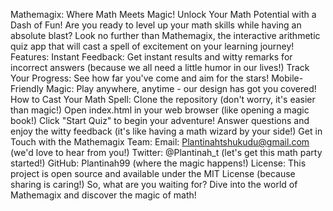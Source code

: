 Mathemagix: Where Math Meets Magic!
Unlock Your Math Potential with a Dash of Fun!
Are you ready to level up your math skills while having an absolute blast? Look no further than Mathemagix, the interactive arithmetic quiz app that will cast a spell of excitement on your learning journey!
Features:
Instant Feedback: Get instant results and witty remarks for incorrect answers (because we all need a little humor in our lives!)
Track Your Progress: See how far you've come and aim for the stars!
Mobile-Friendly Magic: Play anywhere, anytime - our design has got you covered!
How to Cast Your Math Spell:
Clone the repository (don't worry, it's easier than magic!)
Open index.html in your web browser (like opening a magic book!)
Click "Start Quiz" to begin your adventure!
Answer questions and enjoy the witty feedback (it's like having a math wizard by your side!)
Get in Touch with the Mathemagix Team:
Email: Plantinahtshukudu@gmail.com (we'd love to hear from you!)
Twitter: @Plantinah_t (let's get this math party started!)
GitHub: Plantinah99 (where the magic happens!)
License:
This project is open source and available under the MIT License (because sharing is caring!)
So, what are you waiting for? Dive into the world of Mathemagix and discover the magic of math!

